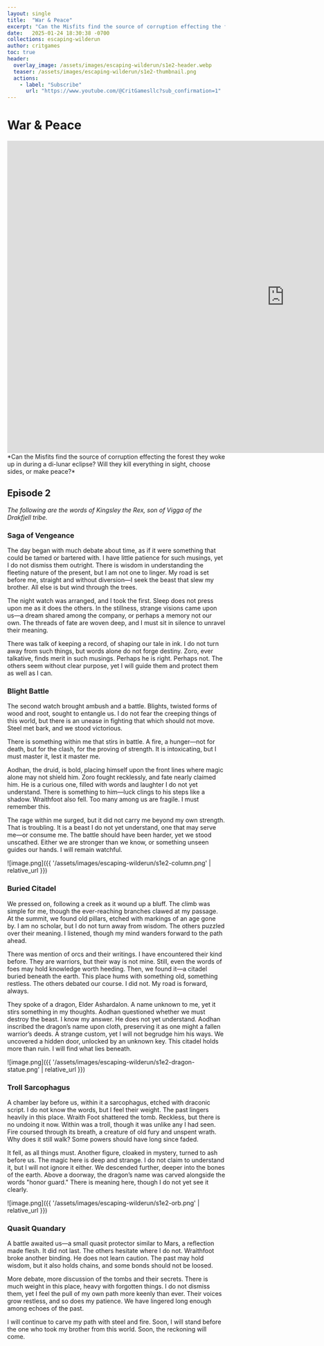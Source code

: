 ```yaml
---
layout: single
title:  "War & Peace"
excerpt: "Can the Misfits find the source of corruption effecting the forest they woke up in during a di-lunar eclipse? Will they kill everything in sight, choose sides, or make peace?"
date:   2025-01-24 18:30:38 -0700
collections: escaping-wilderun
author: critgames
toc: true
header:
  overlay_image: /assets/images/escaping-wilderun/s1e2-header.webp
  teaser: /assets/images/escaping-wilderun/s1e2-thumbnail.png
  actions:
    - label: "Subscribe"
      url: "https://www.youtube.com/@CritGamesllc?sub_confirmation=1"
---
```


# War & Peace
<iframe width="1280" height="720" src="https://www.youtube.com/embed/zm22v5Y3KsU?si=y4Yak_luhpcFEDjk&amp;start=317" title="YouTube video player" frameborder="0" allow="accelerometer; autoplay; clipboard-write; encrypted-media; gyroscope; picture-in-picture; web-share" referrerpolicy="strict-origin-when-cross-origin" allowfullscreen></iframe>
*Can the Misfits find the source of corruption effecting the forest they woke up in during a di-lunar eclipse? Will they kill everything in sight, choose sides, or make peace?*

## Episode 2
*The following are the words of Kingsley the Rex, son of Vigga of the Drakfjell tribe.*

### Saga of Vengeance
The day began with much debate about time, as if it were something that could be tamed or bartered with. I have little patience for such musings, yet I do not dismiss them outright. There is wisdom in understanding the fleeting nature of the present, but I am not one to linger. My road is set before me, straight and without diversion—I seek the beast that slew my brother. All else is but wind through the trees.

The night watch was arranged, and I took the first. Sleep does not press upon me as it does the others. In the stillness, strange visions came upon us—a dream shared among the company, or perhaps a memory not our own. The threads of fate are woven deep, and I must sit in silence to unravel their meaning.

There was talk of keeping a record, of shaping our tale in ink. I do not turn away from such things, but words alone do not forge destiny. Zoro, ever talkative, finds merit in such musings. Perhaps he is right. Perhaps not. The others seem without clear purpose, yet I will guide them and protect them as well as I can.

### Blight Battle
The second watch brought ambush and a battle. Blights, twisted forms of wood and root, sought to entangle us. I do not fear the creeping things of this world, but there is an unease in fighting that which should not move. Steel met bark, and we stood victorious.

There is something within me that stirs in battle. A fire, a hunger—not for death, but for the clash, for the proving of strength. It is intoxicating, but I must master it, lest it master me.

Aodhan, the druid, is bold, placing himself upon the front lines where magic alone may not shield him. Zoro fought recklessly, and fate nearly claimed him. He is a curious one, filled with words and laughter I do not yet understand. There is something to him—luck clings to his steps like a shadow. Wraithfoot also fell. Too many among us are fragile. I must remember this.

The rage within me surged, but it did not carry me beyond my own strength. That is troubling. It is a beast I do not yet understand, one that may serve me—or consume me. The battle should have been harder, yet we stood unscathed. Either we are stronger than we know, or something unseen guides our hands. I will remain watchful.

![image.png]({{ '/assets/images/escaping-wilderun/s1e2-column.png' | relative_url }})

### Buried Citadel
We pressed on, following a creek as it wound up a bluff. The climb was simple for me, though the ever-reaching branches clawed at my passage. At the summit, we found old pillars, etched with markings of an age gone by. I am no scholar, but I do not turn away from wisdom. The others puzzled over their meaning. I listened, though my mind wanders forward to the path ahead.

There was mention of orcs and their writings. I have encountered their kind before. They are warriors, but their way is not mine. Still, even the words of foes may hold knowledge worth heeding. Then, we found it—a citadel buried beneath the earth. This place hums with something old, something restless. The others debated our course. I did not. My road is forward, always.

They spoke of a dragon, Elder Ashardalon. A name unknown to me, yet it stirs something in my thoughts. Aodhan questioned whether we must destroy the beast. I know my answer. He does not yet understand. Aodhan inscribed the dragon’s name upon cloth, preserving it as one might a fallen warrior’s deeds. A strange custom, yet I will not begrudge him his ways. We uncovered a hidden door, unlocked by an unknown key. This citadel holds more than ruin. I will find what lies beneath.

![image.png]({{ '/assets/images/escaping-wilderun/s1e2-dragon-statue.png' | relative_url }})

### Troll Sarcophagus
A chamber lay before us, within it a sarcophagus, etched with draconic script. I do not know the words, but I feel their weight. The past lingers heavily in this place. Wraith Foot shattered the tomb. Reckless, but there is no undoing it now. Within was a troll, though it was unlike any I had seen. Fire coursed through its breath, a creature of old fury and unspent wrath. Why does it still walk? Some powers should have long since faded.

It fell, as all things must. Another figure, cloaked in mystery, turned to ash before us. The magic here is deep and strange. I do not claim to understand it, but I will not ignore it either. We descended further, deeper into the bones of the earth. Above a doorway, the dragon’s name was carved alongside the words "honor guard." There is meaning here, though I do not yet see it clearly.

![image.png]({{ '/assets/images/escaping-wilderun/s1e2-orb.png' | relative_url }})

### Quasit Quandary
A battle awaited us—a small quasit protector similar to Mars, a reflection made flesh. It did not last. The others hesitate where I do not. Wraithfoot broke another binding. He does not learn caution. The past may hold wisdom, but it also holds chains, and some bonds should not be loosed.

More debate, more discussion of the tombs and their secrets. There is much weight in this place, heavy with forgotten things. I do not dismiss them, yet I feel the pull of my own path more keenly than ever. Their voices grow restless, and so does my patience. We have lingered long enough among echoes of the past.

I will continue to carve my path with steel and fire. Soon, I will stand before the one who took my brother from this world. Soon, the reckoning will come.

